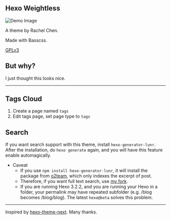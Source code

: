 ## Hexo Weightless

![Demo Image](https://hexo.s3.fmt01.sdapi.net/weightless.png)

A theme by Rachel Chen.

Made with Basscss.

[GPLv3](http://www.gnu.org/licenses/gpl-3.0.en.html)

## But why?

I just thought this looks nice.

---

## Tags Cloud

1. Create a page named `tags`
2. Edit tags page, set page type to `tags`

## Search

If you want search support with this theme, install `hexo-generator-lunr`. After the installation, do `hexo generate` again, and you will have this feature enable automagically. 

* Caveat
  * If you use `npm install hexo-generator-lunr`, it will install the package from [o2team](https://github.com/o2team/hexo-generator-lunr), which only indexes the excerpt of post.
  * Therefore, if you want full text search, use [my fork](https://git.fm/zllovesuki/hexo-generator-lunr).
  * If you are running Hexo 3.2.2, and you are running your Hexo in a folder, your permalink may have repeated subfolder (e.g. /blog becomes /blog/blog). The latest `hexo@beta` solves this problem.

---

Inspired by [hexo-theme-next](https://github.com/iissnan/hexo-theme-next). Many thanks.
